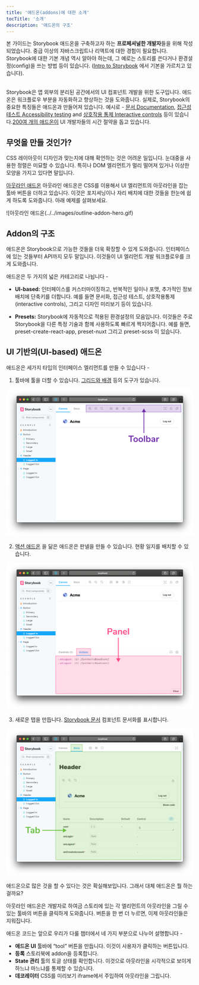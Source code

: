 ```yaml
---
title: '애드온(addons)에 대한 소개'
tocTitle: '소개'
description: '애드온의 구조'
---
```


<div class="aside">본 가이드는 Storybook 애드온을 구축하고자 하는 <b>프로페셔널한 개발자</b>들을 위해 작성되었습니다. 중급 이상의 자바스크립트나 리액트에 대한 경험이 필요합니다. Storybook에 대한 기본 개념 역시 알아야 하는데, 그 예로는 스토리를 쓴다거나 환경설정(config)을 쓰는 방법 등이 있습니다. (<a href="/intro-to-storybook">Intro to Storybook</a> 에서 기본을 가르치고 있습니다).
</div>

<br/>

Storybook은 앱 외부의 분리된 공간에서의 UI 컴포넌트 개발을 위한 도구입니다.
애드온은 워크플로우 부분을 자동화하고 향상하는 것을 도와줍니다. 실제로, Storybook의 중요한 특징들은 애드온과 만들어져 있습니다. 예시로 - [문서 Documentation](https://storybook.js.org/docs/react/writing-docs/introduction), [접근성 테스트 Accessibility testing](https://storybook.js.org/addons/@storybook/addon-a11y) and [상호작용 통제 Interactive controls](https://storybook.js.org/docs/react/essentials/controls) 등이 있습니다.[200여 개의 애드온이](https://storybook.js.org/addons) UI 개발자들의 시간 절약을 돕고 있습니다.

## 무엇을 만들 것인가?

CSS 레이아웃이 디자인과 맞는지에 대해 확언하는 것은 어려운 일입니다. 눈대중을 사용한 정렬은 미묘할 수 있습니다. 특히나 DOM 엘리먼트가 멀리 떨어져 있거나 이상한 모양을 가지고 있다면 말입니다.

[아웃라인 애드온](https://storybook.js.org/addons/storybook-addon-outline) 아웃라인 애드온은 CSS를 이용해서 UI 엘리먼트의 아웃라인을 잡는 툴바 버튼을 더하고 있습니다. 이것은 포지셔닝이나 자리 배치에 대한 것들을 한눈에 쉽게 하도록 도와줍니다. 아래 예제를 살펴보세요.

![아웃라인 애드온(../../images/outline-addon-hero.gif)

## Addon의 구조

애드온은 Storybook으로 가능한 것들을 더욱 확장할 수 있게 도와줍니다. 인터페이스에 있는 것들부터 API까지 모두 말입니다. 이것들이 UI 엘리먼트 개발 워크플로우를 크게 도와줍니다.

애드온은 두 가지의 넓은 카테고리로 나뉩니다 - 

- **UI-based:** 인터페이스를 커스터마이징하고, 반복적인 일이나 포맷, 추가적인 정보 배치에 단축키를 더합니다. 예를 들면 문서화, 접근성 테스트, 상호작용통제(interactive controls), 그리고 디자인 미리보기 등이 있습니다.

- **Presets:** Storybook에 자동적으로 적용된 환경설정의 모음입니다. 이것들은 주로 Storybook을 다른 특정 기술과 함께 사용하도록 빠르게 짝지어줍니다. 예를 들면, preset-create-react-app, preset-nuxt 그리고 preset-scss 이 있습니다.

## UI 기반의(UI-based) 애드온

애드온은 세가지 타입의 인터페이스 엘리먼트를 만들 수 있습니다 - 

1. 툴바에 툴을 더할 수 있습니다. [그리드와 배경](https://storybook.js.org/docs/react/essentials/backgrounds) 등의 도구가 있습니다.

![](../../images/toolbar.png)

2. [액션 애드온](https://storybook.js.org/docs/react/essentials/actions) 을 닮은 애드온은 판넬을 만들 수 있습니다. 현황 일지를 배치할 수 있습니다.

![](../../images/panel.png)

3. 새로운 탭을 만듭니다. [Storybook 문서](https://storybook.js.org/docs/react/writing-docs/introduction) 컴포넌트 문서화를 표시합니다.

![](../../images/tab.png)

애드온으로 많은 것을 할 수 있다는 것은 확실해보입니다. 그래서 대체 애드온은 뭘 하는 걸까요?

아웃라인 애드온은 개발자로 하여금 스토리에 있는 각 엘리먼트의 아웃라인을 그릴 수 있는 툴바의 버튼을 클릭하게 도와줍니다. 버튼을 한 번 더 누르면, 이제 아웃라인들은 지워집니다.

애드온 코드는 앞으로 우리가 다룰 챕터에서 네 가지 부분으로 나누어 설명합니다 - 

- **애드온 UI** 툴바에 “tool” 버튼을 만듭니다. 이것이 사용자가 클릭하는 버튼입니다.
- **등록** 스토리북에 addon을 등록합니다.
- **State 관리** 툴의 토글 상태를 확인합니다. 이것으로 아웃라인을 시각적으로 보이게 하느냐 마느냐를 통제할 수 있습니다.
- **데코레이터** CSS를 미리보기 iframe에서 주입하여 아웃라인을 그립니다.

